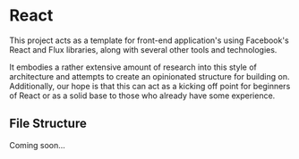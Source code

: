 # React

This project acts as a template for front-end application's using Facebook's React and Flux libraries, along with several other tools and technologies.

It embodies a rather extensive amount of research into this style of architecture and attempts to create an opinionated structure for building on.  Additionally, our hope is that this can act as a kicking off point for beginners of React or as a solid base to those who already have some experience.

## File Structure

Coming soon...
